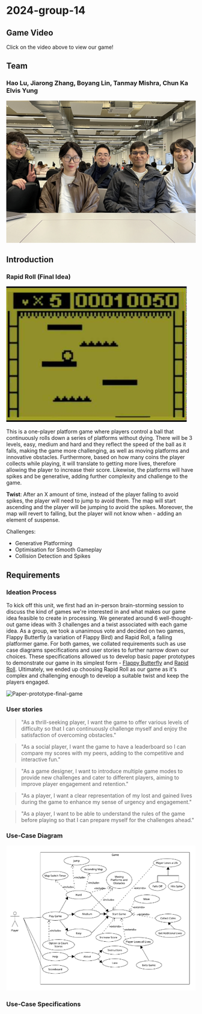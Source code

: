 # 2024-group-14

## Game Video

Click on the video above to view our game! 

## Team

### Hao Lu, Jiarong Zhang, Boyang Lin, Tanmay Mishra, Chun Ka Elvis Yung 
![Group-14-Picture](https://github.com/UoB-COMSM0110/2024-group-14/blob/main/report_material/images/group-14.JPG)

## Introduction 

### Rapid Roll (Final Idea)
![Rapid-roll-image](https://github.com/UoB-COMSM0110/2024-group-14/blob/main/report_material/images/rapid-roll.jpg)

This is a one-player platform game where players control a ball that continuously rolls down a series of platforms without dying. There will be 3 levels, easy, medium and hard and they reflect the speed of the ball as it falls, making the game more challenging, as well as moving platforms and innovative obstacles. Furthermore, based on how many coins the player collects while playing, it will translate to getting more lives, therefore allowing the player to increase their score. Likewise, the platforms will have spikes and be generative, adding further complexity and challenge to the game. 

**Twist**: After an X amount of time, instead of the player falling to avoid spikes, the player will need to jump to avoid them. The map will start ascending and the player will be jumping to avoid the spikes. Moreover, the map will revert to falling, but the player will not know when - adding an element of suspense. 

Challenges:
- Generative Platforming 
- Optimisation for Smooth Gameplay
- Collision Detection and Spikes 

## Requirements

### Ideation Process
To kick off this unit, we first had an in-person brain-storming session to discuss the kind of games we're interested in and what makes our game idea feasible to create in processing. We generated around 6 well-thought-out game ideas with 3 challenges and a twist associated with each game idea. As a group, we took a unanimous vote and decided on two games, Flappy Butterfly (a variation of Flappy Bird) and Rapid Roll, a falling platformer game. For both games, we collated requirements such as use case diagrams specifications and user stories to further narrow down our choices. These specifications allowed us to develop basic paper prototypes to demonstrate our game in its simplest form - [Flappy Butterfly](https://www.youtube.com/watch?v=lpQTw_9nIlE) and [Rapid Roll](https://www.youtube.com/shorts/F4jMOeVJRp0). Ultimately, we ended up choosing Rapid Roll as our game as it's complex and challenging enough to develop a suitable twist and keep the players engaged. 

![Paper-prototype-final-game](https://github.com/UoB-COMSM0110/2024-group-14/blob/main/report_material/images/final-game.gif)

### User stories

> "⁠As a thrill-seeking player, I want the game to offer various levels of difficulty so that I can continuously challenge myself and enjoy the satisfaction of overcoming obstacles."

> "⁠As a social player, I want the game to have a leaderboard so I can compare my scores with my peers, adding to the competitive and interactive fun."

> ⁠⁠"As a game designer, I want to introduce multiple game modes to provide new challenges and cater to different players, aiming to improve player engagement and retention."

> "As a player, I want a clear representation of my lost and gained lives during the game to enhance my sense of urgency and engagement."

> "⁠⁠As a player, I want to be able to understand the rules of the game before playing so that I can prepare myself for the challenges ahead."

### Use-Case Diagram

![Use-case-diagram](https://github.com/UoB-COMSM0110/2024-group-14/blob/main/report_material/images/use-case-diagram.png)

### Use-Case Specifications


